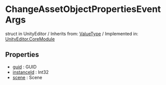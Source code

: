 # ChangeAssetObjectPropertiesEventArgs
struct in UnityEditor
 / Inherits from: <a href="https://docs.unity3d.com/6000.2/Documentation/ScriptReference/ValueType.html">ValueType</a> / Implemented in: <a href="https://docs.unity3d.com/6000.2/Documentation/ScriptReference/UnityEditor.CoreModule.html">UnityEditor.CoreModule</a>

## Properties
- <a href="https://docs.unity3d.com/6000.2/Documentation/ScriptReference/ChangeAssetObjectPropertiesEventArgs-guid.html">guid</a> : GUID
- <a href="https://docs.unity3d.com/6000.2/Documentation/ScriptReference/ChangeAssetObjectPropertiesEventArgs-instanceId.html">instanceId</a> : Int32
- <a href="https://docs.unity3d.com/6000.2/Documentation/ScriptReference/ChangeAssetObjectPropertiesEventArgs-scene.html">scene</a> : Scene
